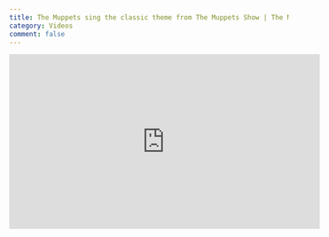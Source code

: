 ```yaml
---
title: The Muppets sing the classic theme from The Muppets Show | The Muppets
category: Videos
comment: false
---
```


<iframe align="center" width="560" height="315" src="https://www.youtube.com/embed/OwOcQqVZrgI" title="YouTube video player" frameborder="0" allow="accelerometer; autoplay; clipboard-write; encrypted-media; gyroscope; picture-in-picture" allowfullscreen></iframe>

